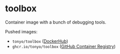 # toolbox

Container image with a bunch of debugging tools.

Pushed images:
* `tonyo/toolbox` ([DockerHub](https://hub.docker.com/repository/docker/tonyo/toolbox/general))
* `ghcr.io/tonyo/toolbox` ([GitHub Container Registry](https://ghcr.io/tonyo/toolbox))
